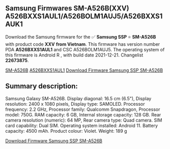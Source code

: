 <h2>Samsung Firmwares SM-A526B(XXV) A526BXXS1AUL1/A526BOLM1AUJ5/A526BXXS1AUK1</h2>
Download the Samsung firmware for the ✅ <strong>Samsung SSP </strong> ⭐ <strong>SM-A526B</strong> with product code <strong>XXV</strong> <strong> from Vietnam</strong>. This firmware has version number PDA <strong>A526BXXS1AUL1</strong> and CSC A526BOLM1AUJ5. The operating system of this firmware is Android R , with build date 2021-12-21. Changelist <strong>22673875</strong>.

[SM-A526B](https://samfirm.shop/samsung/model/SM-A526B)
[A526BXXS1AUL1](https://samfirm.shop/samsung/pda/A526BXXS1AUL1)
[Download Firmware Samsung SSP SM-A526B](https://samfirm.shop/samsung/firmware/484094)
<h2>Summary description:</h2>
<p>Samsung Galaxy SM-A526B. Display diagonal: 16.5 cm (6.5"), Display resolution: 2400 x 1080 pixels, Display type: SAMOLED. Processor frequency: 2.2 GHz, Processor family: Qualcomm Snapdragon, Processor model: 750G. RAM capacity: 6 GB, Internal storage capacity: 128 GB. Rear camera resolution (numeric): 64 MP, Rear camera type: Quad camera. SIM card capability: Dual SIM. Operating system installed: Android 11. Battery capacity: 4500 mAh. Product colour: Violet. Weight: 189 g</p>


[Download Firmware Samsung SSP SM-A526B](https://samfirm.shop/samsung/firmware/484094)
